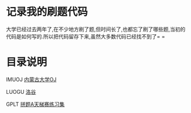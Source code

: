 # 记录我的刷题代码

大学已经过去两年了,在不少地方刷了题,但时间长了,也都忘了刷了哪些题,当初的代码是如何写的.所以把代码留存下来,虽然大多数代码已经找不到了= =

# 目录说明

IMUOJ [内蒙古大学OJ](http://acm.imudges.com) 

LUOGU [洛谷](https://www.luogu.org/)

GPLT [拼题A天梯赛练习集](https://pintia.cn/problem-sets/994805046380707840/problems)